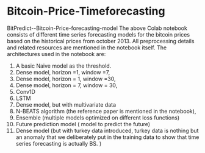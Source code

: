 # Bitcoin-Price-Timeforecasting
BitPredict--Bitcoin-Price-forecasting-model
The above Colab notebook consists of different time series forecasting models for the bitcoin prices based on the historical prices from october 2013. All preprocessing details and related resources are mentioned in the notebook itself. The architectures used in the notebook are:

1. A basic Naive model as the threshold.
2. Dense model, horizon =1, window =7,
3. Dense model, horizon = 1, window =30,
4. Dense model, horizon = 7, window = 30,
5. Conv1D
6. LSTM
7. Dense model, but with multivariate data
8. N-BEATS algorithm (the reference paper is mentioned in the notebook),
9. Ensemble (multiple models optimized on different loss functions)
10. Future prediction model ( model to predict the future)
11. Dense model (but with turkey data introduced, turkey data is nothing but an anomaly that we deliberately put in the training data to show that time series forecasting is actually BS. )
